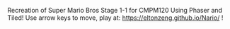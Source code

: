 Recreation of Super Mario Bros Stage 1-1 for CMPM120
Using Phaser and Tiled!
Use arrow keys to move, 
play at: https://eltonzeng.github.io/Nario/ !

